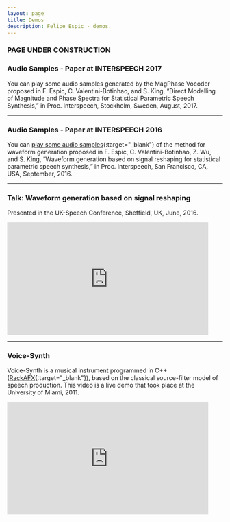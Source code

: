```yaml
---
layout: page
title: Demos
description: Felipe Espic - demos.
---
```

### PAGE UNDER CONSTRUCTION

### Audio Samples - Paper at INTERSPEECH 2017
You can play some audio samples generated by the MagPhase Vocoder proposed in F. Espic, C. Valentini-Botinhao, and S. King, “Direct Modelling of Magnitude and Phase Spectra for Statistical Parametric Speech Synthesis,” in Proc. Interspeech, Stockholm, Sweden, August, 2017.
<!-- [[pdf, samples, and code]](/fft_feats_is17){:target="_blank"} -->

---------------------------------------------------------------------

### Audio Samples - Paper at INTERSPEECH 2016
You can [play some audio samples](/demo_waveform_2016){:target="_blank"} of the method for waveform generation proposed in F. Espic, C. Valentini-Botinhao, Z. Wu, and S. King, “Waveform generation based on signal reshaping for statistical parametric speech synthesis,” in Proc. Interspeech, San Francisco, CA, USA, September, 2016.
<!-- [[pdf]](http://www.isca-speech.org/archive/Interspeech_2016/pdfs/0487.PDF){:target="_blank"} -->

---------------------------------------------------------------------

### Talk: Waveform generation based on signal reshaping

Presented in the UK-Speech Conference, Sheffield, UK, June, 2016.

<iframe width="470" height="263" src="https://www.youtube.com/embed/xmGj492RlHc" frameborder="0" allow="accelerometer; autoplay; encrypted-media; gyroscope; picture-in-picture" allowfullscreen></iframe>

<br>

---------------------------------------------------------------------

### Voice-Synth
Voice-Synth is a musical instrument programmed in C++ ([RackAFX](http://www.willpirkle.com/){:target="_blank"}), based on the classical source-filter model of speech production. This video is a live demo that took place at the University of Miami, 2011.

<iframe width="470" height="263" src="https://www.youtube.com/embed/Ru4Rsm0jttk" frameborder="0" allow="accelerometer; autoplay; encrypted-media; gyroscope; picture-in-picture" allowfullscreen></iframe>





